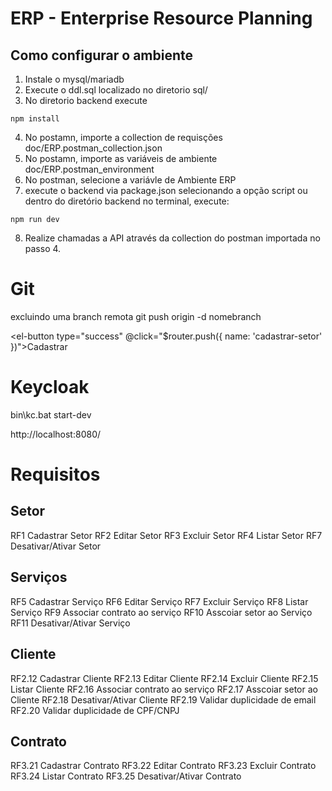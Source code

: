 # ERP - Enterprise Resource Planning

## Como configurar o ambiente

1. Instale o mysql/mariadb
2. Execute o ddl.sql localizado no diretorio sql/
3. No diretorio backend execute

```shell
npm install
```

4. No postamn, importe a collection de requisções doc/ERP.postman_collection.json
5. No postamn, importe as variáveis de ambiente doc/ERP.postman_environment
6. No postman, selecione a variávle de Ambiente ERP
7. execute o backend via package.json selecionando a opção script ou dentro do diretório backend no terminal, execute:

```shell
npm run dev
```

8. Realize chamadas a API através da collection do postman importada no passo 4.


# Git
excluindo uma branch remota
git push origin -d nomebranch


<el-button type="success" @click="$router.push({ name: 'cadastrar-setor' })">Cadastrar</el-button>


# Keycloak
 bin\kc.bat start-dev

http://localhost:8080/


# Requisitos

## Setor 
RF1 Cadastrar Setor
RF2 Editar Setor
RF3 Excluir Setor
RF4 Listar Setor
RF7 Desativar/Ativar Setor

## Serviços
RF5 Cadastrar Serviço
RF6 Editar Serviço
RF7 Excluir Serviço
RF8 Listar Serviço
RF9 Associar contrato ao serviço
RF10 Asscoiar setor ao Serviço
RF11 Desativar/Ativar Serviço

## Cliente
RF2.12 Cadastrar Cliente
RF2.13 Editar Cliente
RF2.14 Excluir Cliente
RF2.15 Listar Cliente
RF2.16 Associar contrato ao serviço
RF2.17 Asscoiar setor ao Cliente
RF2.18 Desativar/Ativar Cliente
RF2.19 Validar duplicidade de email
RF2.20 Validar duplicidade de CPF/CNPJ

## Contrato 
RF3.21 Cadastrar Contrato
RF3.22 Editar Contrato
RF3.23 Excluir Contrato
RF3.24 Listar Contrato
RF3.25 Desativar/Ativar Contrato